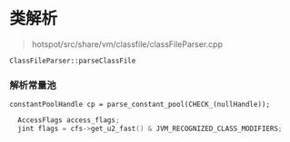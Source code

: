 # 类解析

> hotspot/src/share/vm/classfile/classFileParser.cpp

`ClassFileParser::parseClassFile` 

### 解析常量池
`constantPoolHandle cp = parse_constant_pool(CHECK_(nullHandle));`

```c++
  AccessFlags access_flags;
  jint flags = cfs->get_u2_fast() & JVM_RECOGNIZED_CLASS_MODIFIERS;
```

